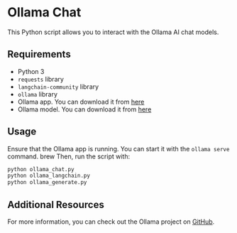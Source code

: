 # Ollama Chat

This Python script allows you to interact with the Ollama AI chat models.

## Requirements

- Python 3
- `requests` library
- `langchain-community` library
- `ollama` library
- Ollama app. You can download it from [here](https://ollama.ai/download)
- Ollama model. You can download it from [here](https://ollama.ai/library)

## Usage

Ensure that the Ollama app is running. You can start it with the `ollama serve` command.
brew
Then, run the script with:

```bash
python ollama_chat.py
python ollama_langchain.py
python ollama_generate.py
```

## Additional Resources

For more information, you can check out the Ollama project on [GitHub](https://github.com/jmorganca/ollama).
